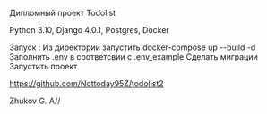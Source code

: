 Дипломный проект Todolist

Python 3.10, Django 4.0.1, Postgres, Docker

Запуск : Из директории запустить 
docker-compose up --build -d 
Заполнить .env в соответсвии с .env_example Сделать миграции Запустить проект

  https://github.com/Nottoday95Z/todolist2

Zhukov G. A//